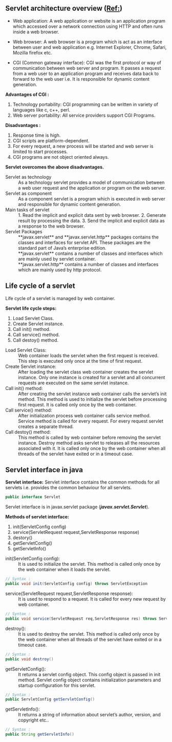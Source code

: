 
## Servlet architecture overview ([Ref:](http://tutorialspointexamples.com/servlet-architecture-overview-in-java/))


- Web application:
A web application or website is an application program which accessed over a network connection using HTTP and often runs inside a web browser.

- Web browser:
A web browser is a program which is act as an interface between user and web application e.g. Internet Explorer, Chrome, Safari, Mozilla firefox etc.

- CGI (Common gateway interface):
CGI was the first protocol or way of communication between web server and program. It passes a request from a web user to an application program and receives data back to forward to the web user i.e. It is responsible for dynamic content generation.

**Advantages of CGI :** 
1. Technology portability: CGI programming can be written in variety of languages like c, c++, perl.
2. Web server portability: All service providers support CGI Programs.

**Disadvantages :** 
1. Response time is high.
2. CGI scripts are platform-dependent.
3. For every request, a new process will be started and web server is limited to start processes.
4. CGI programs are not object oriented always.

**Servlet overcomes the above disadvantages.**


<dl>
  <dt>Servlet as technology</dt>
  <dd>As a technology servlet provides a model of communication between a web user request and the application or program on the web server.</dd>
  
  
  <dt>Servlet as component</dt>
  <dd>As a component servlet is a program which is executed in web server and responsible for dynamic content generation.</dd>
  
  
  <dt>Main tasks of servlet</dt>
  <dd>1. Read the implicit and explicit data sent by web browser.
2. Generate result by processing the data.
3. Send the implicit and explicit data as a response to the web browser.
</dd>
  
  <dt>Servlet Packages</dt>
  <dd>**javax.servlet** and **javax.servlet.http** packages contains the classes and interfaces for servlet API. These packages are the standard part of Java’s enterprise edition.</dd>
  
  <dd>**javax.servlet** contains a number of classes and interfaces which are mainly used by servlet container.</dd>
  
  <dd>**javax.servlet.http** contains a number of classes and interfaces which are mainly used by http protocol.

</dd>
</dl>



## Life cycle of a servlet

Life cycle of a servlet is managed by web container.


**Servlet life cycle steps:**
1. Load Servlet Class.
2. Create Servlet instance.
3. Call init() method.
4. Call service() method.
5. Call destoy() method.


<dl>
  <dt>Load Servlet Class:</dt>
  <dd>Web container loads the servlet when the first request is received. This step is executed only once at the time of first request.</dd>
  
  
  <dt>Create Servlet instance:</dt>
  <dd>After loading the servlet class web container creates the servlet instance. Only one instance is created for a servlet and all concurrent requests are executed on the same servlet instance.</dd>
  
  
  <dt>Call init() method:</dt>
  <dd>After creating the servlet instance web container calls the servlet’s init method. This method is used to initialize the servlet before processing first request. It is called only once by the web container.</dd>
  
  
  <dt>Call service() method:</dt>
  <dd>After initialization process web container calls service method. Service method is called for every request. For every request servlet creates a separate thread.</dd>
  
  
  <dt>Call destoy() method:</dt>
  <dd>This method is called by web container before removing the servlet instance. Destroy method asks servlet to releases all the resources associated with it. It is called only once by the web container when all threads of the servlet have exited or in a timeout case.</dd>

</dl>
  
  
## Servlet interface in java
  
**Servlet interface:**
Servlet interface contains the common methods for all servlets i.e. provides the common behaviour for all servlets.

```java
public interface Servlet
```

Servlet interface is in javax.servlet package (**_javax.servlet.Servlet_**).



**Methods of servlet interface:**
1. init(ServletConfig config)
2. service(ServletRequest request,ServletResponse response)
3. destory()
4. getServletConfig()
5. getServletInfo()



<dl>
  <dt>init(ServletConfig config):</dt>
  <dd>It is used to initialize the servlet. This method is called only once by the web container when it loads the servlet.</dd>
</dl>

```java
// Syntax :
public void init(ServletConfig config) throws ServletException
```

<dl>  
  <dt>service(ServletRequest request,ServletResponse response):</dt>
  <dd>It is used to respond to a request. It is called for every new request by web container.</dd>
</dl>

```java
// Syntax :
public void service(ServletRequest req,ServletResponse res) throws ServletException, IOException
```

<dl> 
  <dt>destroy():</dt>
  <dd>It is used to destroy the servlet. This method is called only once by the web container when all threads of the servlet have exited or in a timeout case.</dd>
</dl>

```java
// Syntax :
public void destroy()
```

<dl> 
  <dt>getServletConfig():</dt>
  <dd>It returns a servlet config object. This config object is passed in init method.  Servlet config object contains initialization parameters and startup configuration for this servlet.</dd>
</dl>

```java
// Syntax :
public ServletConfig getServletConfig()
```

<dl> 
  <dt>getServletInfo():</dt>
  <dd>It returns a string of information about servlet’s author, version, and copyright etc..</dd>
</dl>

```java
// Syntax :
public String getServletInfo()
```





















